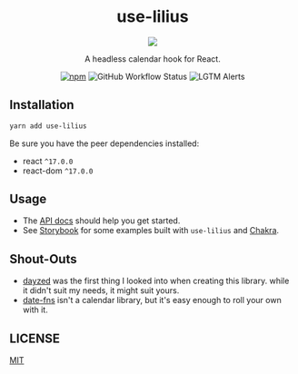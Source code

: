 <div align="center">
  <h1>use-lilius</h1>

  <img src="https://upload.wikimedia.org/wikipedia/commons/thumb/0/0d/Mezzobusto-Lilio-Capoano.jpg/175px-Mezzobusto-Lilio-Capoano.jpg">

  <p>A headless calendar hook for React.</p>

  [![npm](https://img.shields.io/npm/v/use-lilius)](https://www.npmjs.com/package/use-lilius)
  ![GitHub Workflow Status](https://img.shields.io/github/workflow/status/dannytatom/use-lilius/test)
  ![LGTM Alerts](https://img.shields.io/lgtm/alerts/github/dannytatom/use-lilius)
</div>

## Installation

```zsh
yarn add use-lilius
```

Be sure you have the peer dependencies installed:

- react `^17.0.0`
- react-dom `^17.0.0`

## Usage

- The [API docs](docs/README.md) should help you get started.
- See [Storybook](https://use-lilius.vercel.app/) for some
examples built with `use-lilius` and [Chakra](https://chakra-ui.com/).

## Shout-Outs

- [dayzed](https://github.com/deseretdigital/dayzed) was the first thing I
looked into when creating this library. while it didn't suit my needs, it might suit yours.
- [date-fns](https://date-fns.org/) isn't a calendar library, but it's easy
enough to roll your own with it.

## LICENSE

[MIT](LICENSE)